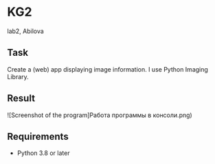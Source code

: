 # KG2
lab2, Abilova

## Task

Create a (web) app displaying image information. I use Python Imaging Library.

## Result

![Screenshot of the program]Работа программы в консоли.png)

## Requirements

* Python 3.8 or later

